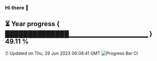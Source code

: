### Hi there 👋
⏳ Year progress { ██████████████▁▁▁▁▁▁▁▁▁▁▁▁▁▁▁▁ } 49.11 %
---
⏰ Updated on Thu, 29 Jun 2023 06:08:41 GMT
![Progress Bar CI](https://github.com/Moyi321/Moyi321/workflows/Progress%20Bar%20CI/badge.svg)
